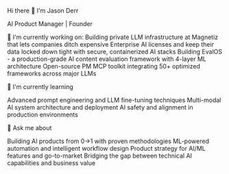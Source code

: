 Hi there 👋 I'm Jason Derr

AI Product Manager | Founder

🔧 I'm currently working on:
Building private LLM infrastructure at Magnetiz that lets companies ditch expensive Enterprise AI licenses and keep their data locked down tight with secure, containerized AI stacks
Building EvalOS - a production-grade AI content evaluation framework with 4-layer ML architecture
Open-source PM MCP toolkit integrating 50+ optimized frameworks across major LLMs

🌱 I'm currently learning

Advanced prompt engineering and LLM fine-tuning techniques
Multi-modal AI system architecture and deployment
AI safety and alignment in production environments

💬 Ask me about

Building AI products from 0→1 with proven methodologies
ML-powered automation and intelligent workflow design
Product strategy for AI/ML features and go-to-market
Bridging the gap between technical AI capabilities and business value


<!--
**derrtaderr/derrtaderr** is a ✨ _special_ ✨ repository because its `README.md` (this file) appears on your GitHub profile.

Here are some ideas to get you started:

- 🔭 I’m currently working on ...
- 🌱 I’m currently learning ...
- 👯 I’m looking to collaborate on ...
- 🤔 I’m looking for help with ...
- 💬 Ask me about ...
- 📫 How to reach me: ...
- 😄 Pronouns: ...
- ⚡ Fun fact: ...
-->
